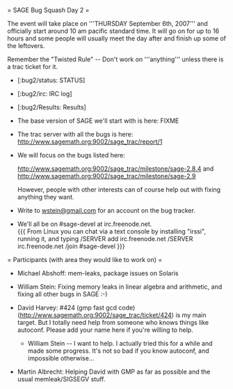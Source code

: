 = SAGE Bug Squash Day 2 =

The event will take place on '''THURSDAY September 6th, 2007''' and officially start around 10 am pacific standard time. It will go on for up to 16 hours and some people will usually meet the day after and finish up some of the leftovers.

Remember the "Twisted Rule" -- Don't work on '''anything''' unless there is a trac ticket for it.

 * [:bug2/status: STATUS]

 * [:bug2/irc: IRC log]

 * [:bug2/Results: Results]

 * The base version of SAGE we'll start with is here: FIXME

 * The trac server with all the bugs is here:
      http://www.sagemath.org:9002/sage_trac/report/1 
 
 * We will focus on the bugs listed here:

      http://www.sagemath.org:9002/sage_trac/milestone/sage-2.8.4 and http://www.sagemath.org:9002/sage_trac/milestone/sage-2.9

   However, people with other interests can of course help out with fixing anything they want. 
   

 * Write to wstein@gmail.com for an account on the bug tracker. 

 * We'll all be on #sage-devel at irc.freenode.net.  
{{{
From Linux you can chat via a text console by installing "irssi", running it, and typing 
  /SERVER add irc.freenode.net 
  /SERVER irc.freenode.net
  /join #sage-devel
}}}


= Participants (with area they would like to work on) =

 * Michael Abshoff: mem-leaks, package issues on Solaris

 * William Stein: Fixing memory leaks in linear algebra and arithmetic, and fixing all other bugs in SAGE :-)

 * David Harvey: #424 (gmp fast gcd code) (http://www.sagemath.org:9002/sage_trac/ticket/424) is my main target. But I totally need help from someone who knows things like autoconf. Please add your name here if you're willing to help.  
     * William Stein -- I want to help.  I actually tried this for a while and made some progress.  It's not so bad if you know autoconf, and impossible otherwise...

 * Martin Albrecht: Helping David with GMP as far as possible and the usual memleak/SIGSEGV stuff.
